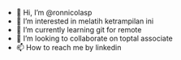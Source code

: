 - 👋 Hi, I’m @ronnicolasp 
- 👀 I’m interested in melatih ketrampilan ini
- 🌱 I’m currently learning git for remote
- 💞️ I’m looking to collaborate on toptal associate
- 📫 How to reach me by linkedin

<!---
ronnicolasp/ronnicolasp is a ✨ special ✨ repository because its `README.md` (this file) appears on your GitHub profile.
You can click the Preview link to take a look at your changes.
--->
